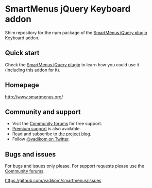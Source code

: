 # SmartMenus jQuery Keyboard addon

Shim repository for the npm package of the [SmartMenus jQuery plugin](http://github.com/vadikom/smartmenus) Keyboard addon.

## Quick start

Check the [SmartMenus jQuery plugin](http://github.com/vadikom/smartmenus) to learn how you could use it (including this addon for it).

## Homepage

<http://www.smartmenus.org/>

## Community and support

- Visit the [Community forums](http://www.smartmenus.org/forums/) for free support.
- [Premium support](http://www.smartmenus.org/support/premium-support/) is also available.
- Read and subscribe to [the project blog](http://www.smartmenus.org/blog/).
- Follow [@vadikom on Twitter](http://twitter.com/vadikom).

## Bugs and issues

For bugs and issues only please. For support requests please use the [Community forums](http://www.smartmenus.org/forums/).

<https://github.com/vadikom/smartmenus/issues>